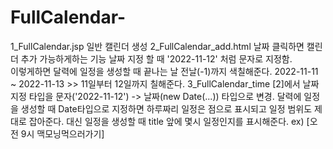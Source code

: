# FullCalendar-
1_FullCalendar.jsp
      일반 캘린더 생성
2_FullCalendar_add.html
      날짜 클릭하면 캘린더 추가 가능하게하는 기능 
      날짜 지정 할 때 '2022-11-12' 처럼 문자로 지정함.  
      이렇게하면 달력에 일정을 생성할 때 끝나는 날 전날(-1)까지 색칠해준다.
      2022-11-11 ~ 2022-11-13 >> 11일부터 12일까지 칠해준다.
3_FullCalendar_time
      [2]에서 날짜 지정 타입을 문자('2022-11-12') -> 날짜(new Date(...)) 타입으로 변경.
      달력에 일정을 생성할 때 Date타입으로 지정하면 하루짜리 일정은 점으로 표시되고
      일정 범위도 제대로 잡아준다.
      대신 일정을 생성할 때 title 앞에 몇시 일정인지를 표시해준다. ex) [오전 9시 맥모닝먹으러가기]
      
